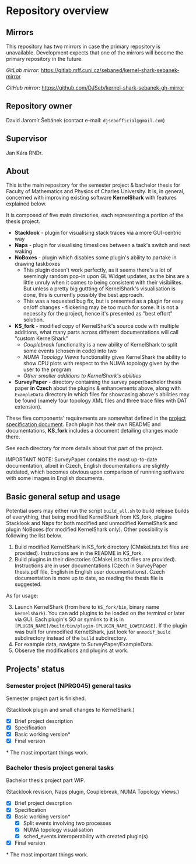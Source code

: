 # Repository overview

## Mirrors
This repository has two mirrors in case the primary repository is unavailable. Development expects that one of
the mirrors will become the primary repository in the future.

_GitLab mirror_: https://gitlab.mff.cuni.cz/sebaned/kernel-shark-sebanek-mirror

_GitHub mirror_: https://github.com/DJSeb/kernel-shark-sebanek-gh-mirror

## Repository owner

David Jaromír Šebánek (contact e-mail: `djsebofficial@gmail.com`)

## Supervisor

Jan Kára RNDr.

## About

This is the main repository for the semester project & bachelor thesis for Faculty of Mathematics and Physics of
Charles University. It is, in general, concerned with improving existing software **KernelShark** with features
explained below.

It is composed of five main directories, each representing a portion of the thesis project.

- **Stacklook** - plugin for visualising stack traces via a more GUI-centric way
- **Naps** - plugin for visualising timeslices between a task's switch and next waking
- **NoBoxes** - plugin which disables some plugin's ability to partake in drawing taskboxes
  - This plugin doesn't work perfectly, as it seems there's a lot of seemingly random pop-in upon GL Widget updates,
    as the bins are a little unruly when it comes to being consistent with their visibilites.
    But unless a pretty big guttting of KernelShark's visualisation is done, this is currently possibly the best approach.
  - This was a requested bug fix, but is presented as a plugin for easy on/off changes - flickering may be too much for some.
    It is not a necessity for the project, hence it's presented as "best effort" solution.
- **KS_fork** - modified copy of KernelShark's source code with multiple additions, what many parts across different
  documentations will call "custom KernelShark"
  - _Couplebreak_ functionality is a new ability of KernelShark to split some events (chosen in code) into two
  - _NUMA Topology Views_ functionality gives KernelShark the ability to show CPU plots with respect to the NUMA
    topology given by the user to the program
  - _Other smaller additions to KernelShark's abilities_
- **SurveyPaper** - directory containing the survey paper/bachelor thesis paper **in Czech** about the plugins & enhancements
  above, along with `ExampleData` directory in which files for showcasing above's abilities may be found (namely four topology
  XML files and three trace files with DAT extension).

These five components' requirements are somewhat defined in the [project specification document](./ProjectSpecification.md). Each plugin has
their own README and documentations, **KS_fork** includes a document detailing changes made there.

See each directory for more details about that part of the project.

IMPORTANT NOTE: SurveyPaper contains the most up-to-date documentation, albeit in Czech, English documentations are slightly outdated,
which becomes obvious upon comparison of runnning software with some images in English documents.

## Basic general setup and usage

Potential users may either run the script `build_all.sh` to build release builds of everything,
that being modified KernelShark from KS_fork, plugins Stacklook and Naps for both modified and
unmodified KernelShark and plugin NoBoxes (for modified KernelShark only). Other possibility is following
the list below.

1. Build modified KernelShark in KS_fork directory (CMakeLists.txt files are provided).
   Instructions are in the README in KS_fork.
2. Build plugins in their directories (CMakeLists.txt files are provided). Instructions are in user documentations
   (Czech in SurveyPaper thesis.pdf file, English in English user documentations).
   Czech documentation is more up to date, so reading the thesis file is suggested.

As for usage:

3. Launch KernelShark (from here to `KS_fork/bin`, binary name `kernelshark`).
   You can add plugins to be loaded on the terminal or later via GUI.
   Each plugin's SO or symlink to it is in `[PLUGIN_NAME]/build/bin/plugin-[PLUGIN_NAME_LOWERCASE]`.
   If the plugin was built for unmodified KernelShark, just look for `unmodif_build` subdirectory
   instead of the `build` subdirectory.
4. For example data, navigate to SurveyPaper/ExampleData.
5. Observe the modifications and plugins at work.

## Projects' status

### Semester project (NPRG045) general tasks

Semester project part is finished.

(Stacklook plugin and small changes to KernelShark.)

- [x] Brief project description
- [x] Specification
- [x] Basic working version\*
- [x] Final version

\* The most important things work.

### Bachelor thesis project general tasks

Bachelor thesis project part WIP.

(Stacklook revision, Naps plugin, Couplebreak, NUMA Topology Views.)

- [x] Brief project descrption
- [x] Specification
- [x] Basic working version\*
  - [x] Split events involving two processes
  - [x] NUMA topology visualisation
  - [x] sched_events interoperability with created plugin(s)
- [x] Final version

\* The most important things work.
